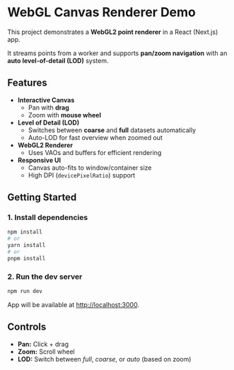 # WebGL Canvas Renderer Demo

This project demonstrates a **WebGL2 point renderer** in a React (Next.js) app.  

It streams points from a worker and supports **pan/zoom navigation** with an **auto level-of-detail (LOD)** system.



## Features

- **Interactive Canvas**
  - Pan with **drag**
  - Zoom with **mouse wheel**
- **Level of Detail (LOD)**
  - Switches between **coarse** and **full** datasets automatically
  - Auto-LOD for fast overview when zoomed out
- **WebGL2 Renderer**
  - Uses VAOs and buffers for efficient rendering
- **Responsive UI**
  - Canvas auto-fits to window/container size
  - High DPI (`devicePixelRatio`) support



## Getting Started

### 1. Install dependencies
```bash
npm install
# or
yarn install
# or
pnpm install
```

### 2. Run the dev server
```bash
npm run dev
```

App will be available at [http://localhost:3000](http://localhost:3000).


## Controls

- **Pan:** Click + drag  
- **Zoom:** Scroll wheel  
- **LOD:** Switch between *full*, *coarse*, or *auto* (based on zoom)  
